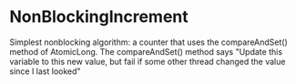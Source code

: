 # NonBlockingIncrement
Simplest nonblocking algorithm: a counter that uses the compareAndSet() method of AtomicLong.
The compareAndSet() method says "Update this variable to this new value, but fail if some other thread changed the value since I last looked"
